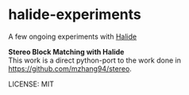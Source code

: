 # halide-experiments
A few ongoing experiments with [Halide](https://github.com/halide/Halide) <br>

**Stereo Block Matching with Halide**<br>
This work is a direct python-port to the work done in https://github.com/mzhang94/stereo. 

LICENSE: MIT
